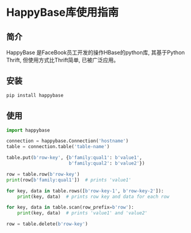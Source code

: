 # HappyBase库使用指南

## 简介
HappyBase 是FaceBook员工开发的操作HBase的python库, 其基于Python Thrift, 但使用方式比Thrift简单, 已被广泛应用。

## 安装
```bash
pip install happybase
```

## 使用

```python
import happybase

connection = happybase.Connection('hostname')
table = connection.table('table-name')

table.put(b'row-key', {b'family:qual1': b'value1',
                       b'family:qual2': b'value2'})

row = table.row(b'row-key')
print(row[b'family:qual1'])  # prints 'value1'

for key, data in table.rows([b'row-key-1', b'row-key-2']):
    print(key, data)  # prints row key and data for each row

for key, data in table.scan(row_prefix=b'row'):
    print(key, data)  # prints 'value1' and 'value2'

row = table.delete(b'row-key')
```
